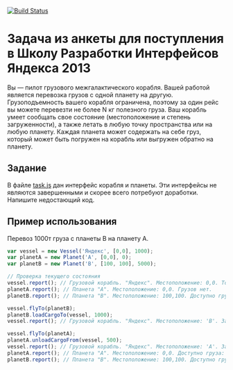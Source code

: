 [![Build Status](https://travis-ci.org/maksimr/introtask-space.svg?branch=master)](https://travis-ci.org/maksimr/introtask-space)

# Задача из анкеты для поступления в Школу Разработки Интерфейсов Яндекса 2013

Вы — пилот грузового межгалактического корабля. Вашей работой является перевозка грузов с одной планету на другую. Грузоподъемность вашего корабля ограничена, поэтому за один рейс вы можете перевезти не более N кг полезного груза. Ваш корабль умеет сообщать свое состояние (местоположение и степень загруженности), а также летать в любую точку пространства или на любую планету. Каждая планета может содержать на себе груз, который может быть погружен на корабль или выгружен обратно на планету.

## Задание

В файле [task.js](task.js) дан интерфейс корабля и планеты. Эти интерфейсы не являются завершенными и скорее всего потребуют доработки. Напишите недостающий код.

## Пример использования

Перевоз 1000т груза с планеты B на планету A.

```js
var vessel = new Vessel('Яндекс', [0,0], 1000);
var planetA = new Planet('A', [0,0], 0);
var planetB = new Planet('B', [100, 100], 5000);

// Проверка текущего состояния
vessel.report(); // Грузовой корабль. "Яндекс". Местоположение: 0,0. Товаров нет.
planetA.report(); // Планета "A". Местоположение: 0,0. Грузов нет.
planetB.report(); // Планета "B". Местоположение: 100,100. Доступно груза: 5000т.

vessel.flyTo(planetB);
planetB.loadCargoTo(vessel, 1000);
vessel.report(); // Грузовой корабль. "Яндекс". Местоположение: 'B'. Занято: 1000 из 1000т.

vessel.flyTo(planetA);
planetA.unloadCargoFrom(vessel, 500);
vessel.report(); // Грузовой корабль. "Яндекс". Местоположение: 'A'. Занято: 500 из 1000т.
planetA.report(); // Планета "A". Местоположение: 0,0. Доступно груза: 500т.
planetB.report(); // Планета "B". Местоположение: 100,100. Доступно груза: 4000т.
```

